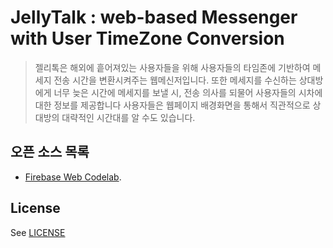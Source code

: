 # JellyTalk : web-based Messenger with User TimeZone Conversion

> 젤리톡은 해외에 흩어져있는 사용자들을 위해 사용자들의 타임존에 기반하여 메세지 전송 시간을 변환시켜주는 웹메신저입니다.
> 또한 메세지를 수신하는 상대방에게 너무 늦은 시간에 메세지를 보낼 시, 전송 의사를 되물어 사용자들의 시차에 대한 정보를 제공합니다
> 사용자들은 웹페이지 배경화면을 통해서 직관적으로 상대방의 대략적인 시간대를 알 수도 있습니다.


## 오픈 소스 목록
 - [Firebase Web Codelab](https://codelabs.developers.google.com/codelabs/firebase-web/).



## License
See [LICENSE](LICENSE)

